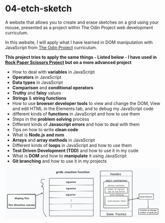 # 04-etch-sketch

A website that allows you to create and erase sketches on a grid using your mouse, presented as a project within The Odin Project web development curriculum.

In this website, I will apply what I have learned in DOM manipulation with JavaScript from [The Odin Project](https://www.theodinproject.com/) curriculum.

**This project tries to apply the same things - Listed below - I have used in [Rock Paper Scissors Project](https://github.com/MohamedEmary/03-rock-paper-scissors) but on a more advanced project**

- How to deal with **variables** in JavaScript
- **Operators** in JavaScript
- **Data types** in JavaScript
- **Comparison** and **conditional operators**
- **Truthy** and **falsy** values
- **Strings** & **string functions**
- How to use **browser developer tools** to view and change the DOM, View and edit HTML in the Elements tab, and to debug my JavaScript code
- different kinds of **functions** in JavaScript and how to use them
- Steps in the **problem solving** process
- Different kinds of **Javascript errors** and how to deal with them
- Tips on how to write **clean code**
- What is **Node.js and nvm**
- **Arrays** and **array methods** in JavaScript
- Different kinds of **loops** in JavaScript and how to use them
- **Test Driven Development (TDD)** and how to use it in my code
- What is **DOM** and how to **manipulate** it using JavaScript
- **Git branching** and how to use it in my projects

![Website Design Draft](logic.png)

